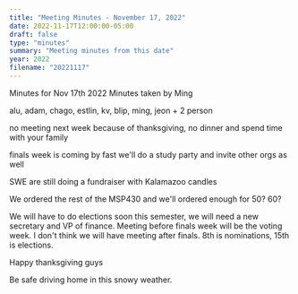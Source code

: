 ```yaml
---
title: "Meeting Minutes - November 17, 2022"
date: 2022-11-17T12:00:00-05:00
draft: false
type: "minutes"
summary: "Meeting minutes from this date"
year: 2022
filename: "20221117"
---
```


Minutes for Nov 17th 2022
Minutes taken by Ming

alu, adam, chago, estlin, kv, blip, ming, jeon + 2 person

no meeting next week because of thanksgiving, no dinner and spend time with your family

finals week is coming by fast
we'll do a study party and invite other orgs as well

SWE are still doing a fundraiser with Kalamazoo candles

We ordered the rest of the MSP430 and we'll ordered enough for 50? 60?

We will have to do elections soon this semester, we will need a new secretary and VP of finance. Meeting before finals week will be the voting week. I don't think we will have meeting after finals. 8th is nominations, 15th is elections.

Happy thanksgiving guys 

Be safe driving home in this snowy weather. 
